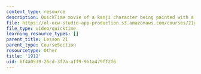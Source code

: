 ```yaml
---
content_type: resource
description: QuickTime movie of a kanji character being painted with a brush.
file: https://ol-ocw-studio-app-production.s3.amazonaws.com/courses/21g-504-japanese-iv-spring-2009/bf4a053926cd3f2aaff99b1a479ff2f6_1912.mov
file_type: video/quicktime
learning_resource_types: []
parent_title: Lesson 21
parent_type: CourseSection
resourcetype: Other
title: '1912'
uid: bf4a0539-26cd-3f2a-aff9-9b1a479ff2f6
---
```


